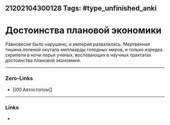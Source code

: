 21202104300128
Tags: #type_unfinished_anki
---
# Достоинства плановой экономики

Равновесие было нарушено, и империя развалилась. Мертвенная тишина пеленой окутала миллиарды голодных миров, и только изредка скрипели в ночи перья ученых, воспевающих в научных трактатах достоинства плановой экономики.

---
### Zero-Links
- [[00 Автостопом]]
---
### Links
-